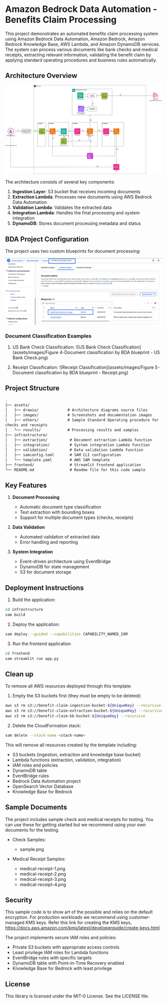 # Amazon Bedrock Data Automation - Benefits Claim Processing

This project demonstrates an automated benefits claim processing system using Amazon Bedrock Data Automation, Amazon Bedrock, Amazon Bedrock Knowledge Base, AWS Lambda, and Amazon DynamoDB  services. The system can process various documents like bank checks and medical receipts, extracting relevant information, validating the benefit claim by applying standard operating procedures and business rules automatically. 

## Architecture Overview

![Benefits Claim Processing Architecture](assets/images/Figure%201-Benefits%20claim%20processing%20architecture%20diagram.png)

The architecture consists of several key components:

1. **Ingestion Layer**: S3 bucket that receives incoming documents
2. **Extraction Lambda**: Processes new documents using AWS Bedrock Data Automation
3. **Validation Lambda**: Validates the extracted data
4. **Integration Lambda**: Handles the final processing and system integration
5. **DynamoDB**: Stores document processing metadata and status

## BDA Project Configuration

The project uses two custom blueprints for document processing:

![BDA Project Blueprints](assets/images/Figure%202-Benefit%20Claims%20BDA%20project%20with%20two%20custom%20blueprints.png)

### Document Classification Examples

1. US Bank Check Classification:
![US Bank Check Classification](assets/images/Figure 4-Document classification by BDA blueprint - US Bank Check.png)

2. Receipt Classification:
![Receipt Classification](assets/images/Figure 5-Document classification by BDA blueprint - Receipt.png)

## Project Structure

```
.
├── assets/
│   ├── drawio/             # Architecture diagrams source files
│   ├── images/             # Screenshots and documentation images
│   ├── others/             # Sample Standard Operating procedure for checks and receipts
│   └── results/            # Processing results and samples
├── infrastructure/
│   ├── extraction/          # Document extraction Lambda function
│   ├── integration/         # System integration Lambda function
│   ├── validation/          # Data validation Lambda function
│   ├── samconfig.toml       # SAM CLI configuration
│   └── template.yaml        # AWS SAM template
├── frontend/                # Streamlit frontend application
└── README.md                # Readme file for this code sample
```

## Key Features

1. **Document Processing**
   - Automatic document type classification
   - Text extraction with bounding boxes
   - Support for multiple document types (checks, receipts)

2. **Data Validation**
   - Automated validation of extracted data
   - Error handling and reporting

3. **System Integration**
   - Event-driven architecture using EventBridge
   - DynamoDB for state management
   - S3 for document storage

## Deployment Instructions

1. Build the application:
```bash
cd infrastructure
sam build
```

2. Deploy the application:
```bash
sam deploy --guided --capabilities CAPABILITY_NAMED_IAM
```

3. Run the frontend application
```bash
cd frontend
sam streamlit run app.py
```

## Clean up

To remove all AWS resources deployed through this template:

1. Empty the S3 buckets first (they must be empty to be deleted):
```bash
aws s3 rm s3://benefit-claim-ingestion-bucket-${UniqueKey} --recursive
aws s3 rm s3://benefit-claim-extraction-bucket-${UniqueKey} --recursive
aws s3 rm s3://benefit-claim-kb-bucket-${UniqueKey} --recursive

```

2. Delete the CloudFormation stack:
```bash
sam delete --stack-name <stack-name>
```

This will remove all resources created by the template including:
- S3 buckets (ingestion, extraction and knowledge base bucket)
- Lambda functions (extraction, validation, integration)
- IAM roles and policies
- DynamoDB table
- EventBridge rules
- Bedrock Data Automation project
- OpenSearch Vector Database
- Knowledge Base for Bedrock

## Sample Documents

The project includes sample check and medical receipts for testing. You can use these for getting started but we recommend using your own documents for the testing. 

- Check Samples:
  - sample.png

- Medical Receipt Samples:
  - medical-receipt-1.png
  - medical-receipt-2.png
  - medical-receipt-3.png
  - medical-receipt-4.png

## Security

This sample code is to show art of the possible and relies on the default encryption. For production workloads we recommend using customer-managed KMS keys. Refer this link for creating the KMS keys, https://docs.aws.amazon.com/kms/latest/developerguide/create-keys.html

The project implements secure IAM roles and policies:
- Private S3 buckets with appropriate access controls
- Least privilege IAM roles for Lambda functions
- EventBridge rules with specific targets
- DynamoDB table with Point-in-Time Recovery enabled
- Knowledge Base for Bedrock with least privilege

## License

This library is licensed under the MIT-0 License. See the LICENSE file.